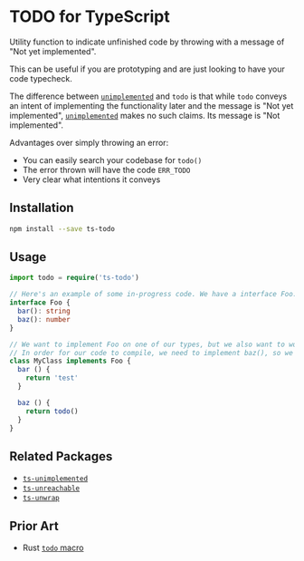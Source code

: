 # TODO for TypeScript

Utility function to indicate unfinished code by throwing with a message of "Not yet implemented".

This can be useful if you are prototyping and are just looking to have your code typecheck.

The difference between [`unimplemented`][unimplemented] and `todo` is that while `todo` conveys an intent of implementing the functionality later and the message is "Not yet implemented", [`unimplemented`][unimplemented] makes no such claims. Its message is "Not implemented".

[unimplemented]: https://github.com/LinusU/ts-unimplemented

Advantages over simply throwing an error:

- You can easily search your codebase for `todo()`
- The error thrown will have the code `ERR_TODO`
- Very clear what intentions it conveys

## Installation

```sh
npm install --save ts-todo
```

## Usage

```typescript
import todo = require('ts-todo')

// Here's an example of some in-progress code. We have a interface Foo:
interface Foo {
  bar(): string
  baz(): number
}

// We want to implement Foo on one of our types, but we also want to work on just bar() first.
// In order for our code to compile, we need to implement baz(), so we can use todo:
class MyClass implements Foo {
  bar () {
    return 'test'
  }

  baz () {
    return todo()
  }
}
```

## Related Packages

- [`ts-unimplemented`](https://github.com/LinusU/ts-unimplemented)
- [`ts-unreachable`](https://github.com/LinusU/ts-unreachable)
- [`ts-unwrap`](https://github.com/LinusU/ts-unwrap)

## Prior Art

- Rust [`todo` macro](https://doc.rust-lang.org/std/macro.todo.html)
